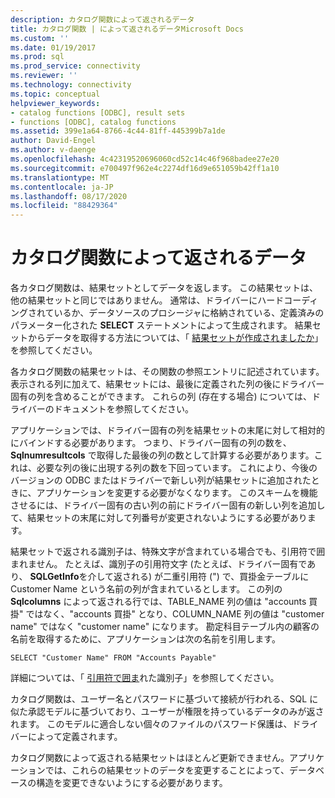 ```yaml
---
description: カタログ関数によって返されるデータ
title: カタログ関数 | によって返されるデータMicrosoft Docs
ms.custom: ''
ms.date: 01/19/2017
ms.prod: sql
ms.prod_service: connectivity
ms.reviewer: ''
ms.technology: connectivity
ms.topic: conceptual
helpviewer_keywords:
- catalog functions [ODBC], result sets
- functions [ODBC], catalog functions
ms.assetid: 399e1a64-8766-4c44-81ff-445399b7a1de
author: David-Engel
ms.author: v-daenge
ms.openlocfilehash: 4c42319520696060cd52c14c46f968badee27e20
ms.sourcegitcommit: e700497f962e4c2274df16d9e651059b42ff1a10
ms.translationtype: MT
ms.contentlocale: ja-JP
ms.lasthandoff: 08/17/2020
ms.locfileid: "88429364"
---
```

# <a name="data-returned-by-catalog-functions"></a>カタログ関数によって返されるデータ
各カタログ関数は、結果セットとしてデータを返します。 この結果セットは、他の結果セットと同じではありません。 通常は、ドライバーにハードコーディングされているか、データソースのプロシージャに格納されている、定義済みのパラメーター化された **SELECT** ステートメントによって生成されます。 結果セットからデータを取得する方法については、「 [結果セットが作成されましたか](../../../odbc/reference/develop-app/was-a-result-set-created.md)」を参照してください。  
  
 各カタログ関数の結果セットは、その関数の参照エントリに記述されています。 表示される列に加えて、結果セットには、最後に定義された列の後にドライバー固有の列を含めることができます。 これらの列 (存在する場合) については、ドライバーのドキュメントを参照してください。  
  
 アプリケーションでは、ドライバー固有の列を結果セットの末尾に対して相対的にバインドする必要があります。 つまり、ドライバー固有の列の数を、 **Sqlnumresultcols** で取得した最後の列の数として計算する必要があります。これは、必要な列の後に出現する列の数を下回っています。 これにより、今後のバージョンの ODBC またはドライバーで新しい列が結果セットに追加されたときに、アプリケーションを変更する必要がなくなります。 このスキームを機能させるには、ドライバー固有の古い列の前にドライバー固有の新しい列を追加して、結果セットの末尾に対して列番号が変更されないようにする必要があります。  
  
 結果セットで返される識別子は、特殊文字が含まれている場合でも、引用符で囲まれません。 たとえば、識別子の引用符文字 (たとえば、ドライバー固有であり、 **SQLGetInfo**を介して返される) が二重引用符 (") で、買掛金テーブルに Customer Name という名前の列が含まれているとします。 この列の **Sqlcolumns** によって返される行では、TABLE_NAME 列の値は "accounts 買掛" ではなく、"accounts 買掛" となり、COLUMN_NAME 列の値は "customer name" ではなく "customer name" になります。 勘定科目テーブル内の顧客の名前を取得するために、アプリケーションは次の名前を引用します。  
  
```  
SELECT "Customer Name" FROM "Accounts Payable"  
```  
  
 詳細については、「 [引用符で囲ま](../../../odbc/reference/develop-app/quoted-identifiers.md)れた識別子」を参照してください。  
  
 カタログ関数は、ユーザー名とパスワードに基づいて接続が行われる、SQL に似た承認モデルに基づいており、ユーザーが権限を持っているデータのみが返されます。 このモデルに適合しない個々のファイルのパスワード保護は、ドライバーによって定義されます。  
  
 カタログ関数によって返される結果セットはほとんど更新できません。アプリケーションでは、これらの結果セットのデータを変更することによって、データベースの構造を変更できないようにする必要があります。
